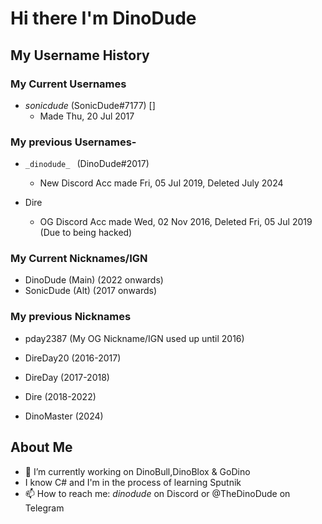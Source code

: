 # Hi there I'm DinoDude 

## My Username History
### My Current Usernames
- _sonicdude_ (SonicDude#7177) []
  - Made Thu, 20 Jul 2017

### My previous Usernames- 
- `_dinodude_ ` (DinoDude#2017)
  - New Discord Acc made Fri, 05 Jul 2019, Deleted July 2024

- Dire
  - OG Discord Acc made Wed, 02 Nov 2016, Deleted Fri, 05 Jul 2019 (Due to being hacked)

### My Current Nicknames/IGN
- DinoDude (Main) (2022 onwards)
- SonicDude (Alt) (2017 onwards)

### My previous Nicknames
- pday2387 (My OG Nickname/IGN used up until 2016) 
- DireDay20 (2016-2017)
- DireDay (2017-2018)
- Dire (2018-2022)

- DinoMaster (2024)

## About Me
- 🔭 I’m currently working on DinoBull,DinoBlox & GoDino
- I know C# and I'm in the process of learning Sputnik
- 📫 How to reach me: _dinodude_ on Discord or @TheDinoDude on Telegram

